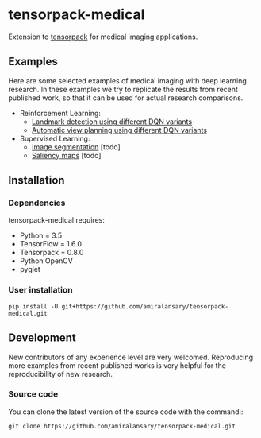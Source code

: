 # tensorpack-medical

Extension to [tensorpack](https://github.com/ppwwyyxx/tensorpack) for medical
imaging applications.

## Examples
Here are some selected examples of medical imaging with deep learning research.
In these examples we try to replicate the results from recent published work,
so that it can be used for actual research comparisons.

+ Reinforcement Learning:
  - [Landmark detection using different DQN variants](examples/LandmarkDetection/DQN)
  - [Automatic view planning using different DQN variants](examples/AutomaticViewPlanning/DQN)
+ Supervised Learning:
  - [Image segmentation](examples) [todo]
  - [Saliency maps](examples) [todo]


## Installation

### Dependencies

tensorpack-medical requires:

+ Python = 3.5
+ TensorFlow = 1.6.0
+ Tensorpack = 0.8.0
+ Python OpenCV
+ pyglet

### User installation
```
pip install -U git+https://github.com/amiralansary/tensorpack-medical.git
```

## Development

New contributors of any experience level are very welcomed. Reproducing more
examples from recent published works is very helpful for the reproducibility of
new research.

### Source code
You can clone the latest version of the source code with the command::
```
git clone https://github.com/amiralansary/tensorpack-medical.git
```
